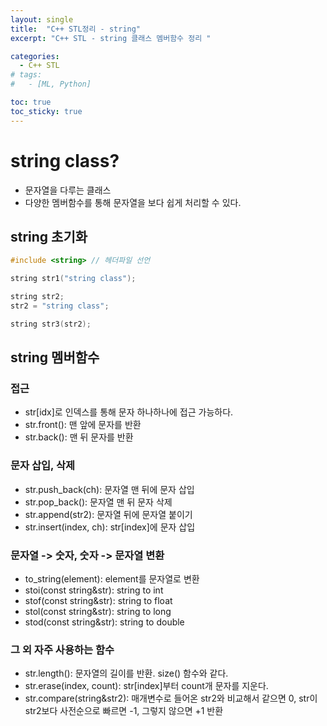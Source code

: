 ```yaml
---
layout: single
title:  "C++ STL정리 - string"
excerpt: "C++ STL - string 클래스 멤버함수 정리 "

categories:
  - C++ STL
# tags:
#   - [ML, Python]

toc: true
toc_sticky: true
---
```


# string class? 
- 문자열을 다루는 클래스
- 다양한 멤버함수를 통해 문자열을 보다 쉽게 처리할 수 있다.


## string 초기화
```c
#include <string> // 헤더파일 선언

string str1("string class");

string str2;
str2 = "string class";

string str3(str2);
```

## string 멤버함수

### 접근
- str[idx]로 인덱스를 통해 문자 하나하나에 접근 가능하다.
- str.front(): 맨 앞에 문자를 반환
- str.back(): 맨 뒤 문자를 반환

### 문자 삽입, 삭제
- str.push_back(ch): 문자열 맨 뒤에 문자 삽입
- str.pop_back(): 문자열 맨 뒤 문자 삭제
- str.append(str2): 문자열 뒤에 문자열 붙이기
- str.insert(index, ch): str[index]에 문자 삽입

### 문자열 -> 숫자, 숫자 -> 문자열 변환
- to_string(element): element를 문자열로 변환
- stoi(const string&str): string to int
- stof(const string&str): string to float
- stol(const string&str): string to long
- stod(const string&str): string to double

### 그 외 자주 사용하는 함수
- str.length(): 문자열의 길이를 반환. size() 함수와 같다.
- str.erase(index, count): str[index]부터 count개 문자를 지운다.
- str.compare(string&str2): 매개변수로 들어온 str2와 비교해서 같으면 0, str이 str2보다 사전순으로 빠르면 -1, 그렇지 않으면 +1 반환
